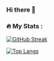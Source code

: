 ### Hi there 👋

### :fire: My Stats : 

[![GitHub Streak](http://github-readme-streak-stats.herokuapp.com?user=federicobaldini&theme=dark&background=000000)](https://git.io/streak-stats)

[![Top Langs](https://github-readme-stats.vercel.app/api/top-langs/?username=federicobaldini&layout=compact&theme=vision-friendly-dark)](https://github.com/anuraghazra/github-readme-stats)

<!--
**federicobaldini/federicobaldini** is a ✨ _special_ ✨ repository because its `README.md` (this file) appears on your GitHub profile.

Here are some ideas to get you started:

- 🔭 I’m currently working on ...
- 🌱 I’m currently learning ...
- 👯 I’m looking to collaborate on ...
- 🤔 I’m looking for help with ...
- 💬 Ask me about ...
- 📫 How to reach me: ...
- 😄 Pronouns: ...
- ⚡ Fun fact: ...
-->

